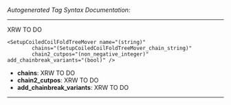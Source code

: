 _Autogenerated Tag Syntax Documentation:_

---
XRW TO DO

```
<SetupCoiledCoilFoldTreeMover name="(string)"
        chains="(SetupCoiledCoilFoldTreeMover_chain_string)"
        chain2_cutpos="(non_negative_integer)" add_chainbreak_variants="(bool)" />
```

-   **chains**: XRW TO DO
-   **chain2_cutpos**: XRW TO DO
-   **add_chainbreak_variants**: XRW TO DO

---
